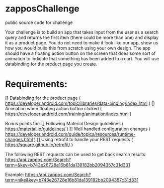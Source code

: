 # zapposChallenge
public source code for challenge

Your challenge is to build an app that takes input from the user as a search query and returns the first item (there could be more than one) and display it as a product page. You do not need to make it look like our app, show us how you would build this from scratch using your own design. The app should have a floating action button on the screen that does some sort of animation to indicate that something has been added to a cart. You will use databinding for the product page you create.

# Requirements:
[] Databinding for the product page ( https://developer.android.com/topic/libraries/data-binding/index.html )
[] Animation when floating action button clicked ( https://developer.android.com/training/animation/index.html )

Bonus points for:
[] Following Material Design guidelines ( https://material.io/guidelines/ )
[] Well handled configuration changes ( https://developer.android.com/guide/topics/resources/runtime-changes.html )
[] Using retrofit to handle your REST requests ( https://square.github.io/retrofit/ )

The following REST requests can be used to get back search results: https://api.zappos.com/Search?term=&key=b743e26728e16b81da139182bb2094357c31d331

Example:
https://api.zappos.com/Search?term=nike&key=b743e26728e16b81da139182bb2094357c31d331
